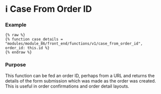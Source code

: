 # ℹ️ Case From Order ID

### Example <a href="#example" id="example"></a>

```liquid
{% raw %}
{% function case_details = "modules/module_86/front_end/functions/v1/case_from_order_id", order_id: this.id %}
{% endraw %}
```

### Purpose <a href="#purpose" id="purpose"></a>

This function can be fed an order ID, perhaps from a URL and returns the details of the form submission which was made as the order was created. This is useful in order confirmations and order detail layouts.

